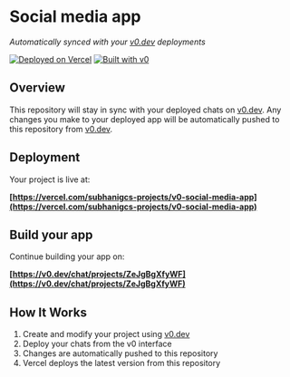 # Social media app

*Automatically synced with your [v0.dev](https://v0.dev) deployments*

[![Deployed on Vercel](https://img.shields.io/badge/Deployed%20on-Vercel-black?style=for-the-badge&logo=vercel)](https://vercel.com/subhanigcs-projects/v0-social-media-app)
[![Built with v0](https://img.shields.io/badge/Built%20with-v0.dev-black?style=for-the-badge)](https://v0.dev/chat/projects/ZeJgBgXfyWF)

## Overview

This repository will stay in sync with your deployed chats on [v0.dev](https://v0.dev).
Any changes you make to your deployed app will be automatically pushed to this repository from [v0.dev](https://v0.dev).

## Deployment

Your project is live at:

**[https://vercel.com/subhanigcs-projects/v0-social-media-app](https://vercel.com/subhanigcs-projects/v0-social-media-app)**

## Build your app

Continue building your app on:

**[https://v0.dev/chat/projects/ZeJgBgXfyWF](https://v0.dev/chat/projects/ZeJgBgXfyWF)**

## How It Works

1. Create and modify your project using [v0.dev](https://v0.dev)
2. Deploy your chats from the v0 interface
3. Changes are automatically pushed to this repository
4. Vercel deploys the latest version from this repository
